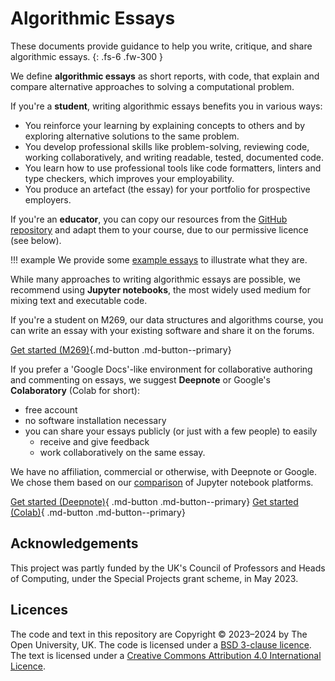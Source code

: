 
# Algorithmic Essays

These documents provide guidance to help you write, critique, and share algorithmic essays.
{: .fs-6 .fw-300 }

We define **algorithmic essays** as short reports, with code, that
explain and compare alternative approaches to solving a computational problem.

If you're a **student**, writing algorithmic essays benefits you in various ways:

- You reinforce your learning by explaining concepts to others and
  by exploring alternative solutions to the same problem.
- You develop professional skills like problem-solving, reviewing code,
  working collaboratively, and writing readable, tested, documented code.
- You learn how to use professional tools like code formatters, linters and
  type checkers, which improves your employability.
- You produce an artefact (the essay) for your portfolio for prospective employers.

If you're an **educator**, you can copy our resources from the
[GitHub repository](https://github.com/dsa-ou/algoesup) and
adapt them to your course, due to our permissive licence (see below).

!!! example
    We provide some [example essays](example-essays.md) to illustrate what they are.

While many approaches to writing algorithmic essays are possible, we recommend
using **Jupyter notebooks**, the most widely used medium for mixing text and executable code.

If you're a student on M269, our data structures and algorithms course,
you can write an essay with your existing software and share it on the forums.

[Get started (M269)](getting-started-m269.md){.md-button .md-button--primary}

If you prefer a 'Google Docs'-like environment for collaborative
authoring and commenting on essays, we suggest **Deepnote** or
Google's **Colaboratory** (Colab for short):

- free account
- no software installation necessary
- you can share your essays publicly (or just with a few people) to easily
    - receive and give feedback
    - work collaboratively on the same essay.

We have no affiliation, commercial or otherwise, with Deepnote or Google.
We chose them based on our [comparison](jn-platform-comparison.md) of Jupyter notebook platforms.

[Get started (Deepnote)](getting-started.md){ .md-button .md-button--primary}
[Get started (Colab)](getting-started-google-colab.md){ .md-button .md-button--primary}

## Acknowledgements

This project was partly funded by the UK's Council of Professors and Heads of Computing,
under the Special Projects grant scheme, in May 2023.

## Licences

The code and text in this repository are
Copyright © 2023–2024 by The Open University, UK.
The code is licensed under a
[BSD 3-clause licence](https://github.com/dsa-ou/algoesup/blob/main/LICENSE).
The text is licensed under a
[Creative Commons Attribution 4.0 International Licence](http://creativecommons.org/licenses/by/4.0).